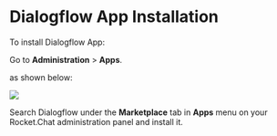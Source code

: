 # Dialogflow App Installation

To install Dialogflow App:

Go to **Administration** > **Apps**.

as shown below:

![](<../../../../.gitbook/assets/2021-11-20\_23-29-48 (1) (1) (1) (1) (12) (10) (1) (27).png>)

Search Dialogflow under the **Marketplace** tab in **Apps** menu on your Rocket.Chat administration panel and install it.

